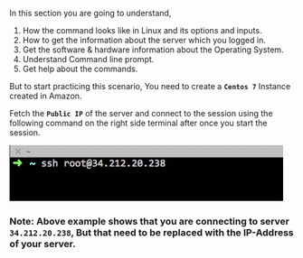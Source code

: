 In this section you are going to understand, 

  1. How the command looks like in Linux and its options and inputs.
  2. How to get the information about the server which you logged in.
  3. Get the software & hardware information about the Operating System.
  4. Understand Command line prompt.
  5. Get help about the commands.

But to start practicing this scenario, You need to create a **`Centos 7`** Instance created in Amazon.

Fetch the **`Public IP`** of the server and connect to the session using the following command on the right side terminal after once you start the session.

![Basic Connection](https://github.com/devopstrainings/linux-basics-katakoda/raw/master/linux-cli-syntaxes/images/01-connect.png)

### Note: Above example shows that you are connecting to server `34.212.20.238`, But that need to be replaced with the IP-Address of your server.

